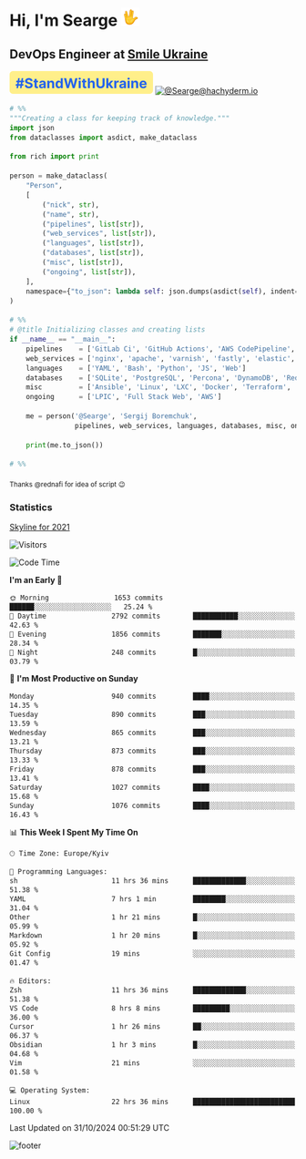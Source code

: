 # Hi, I'm Searge <img src="images/vulcan.webp" style="display: inline-block; margin: 0; height: 2rem" alt="Vulcan salute" />

## DevOps Engineer at [Smile Ukraine](https://smile-ukraine.com/en)

[![Stand With Ukraine](https://raw.githubusercontent.com/vshymanskyy/StandWithUkraine/main/badges/StandWithUkraine.svg)](https://stand-with-ukraine.pp.ua)
<a rel="me" href="https://hachyderm.io/@Searge">![@Searge@hachyderm.io](https://img.shields.io/badge/-@Searge-%232B90D9?logo=mastodon&logoColor=white)</a>

```python
# %%
"""Creating a class for keeping track of knowledge."""
import json
from dataclasses import asdict, make_dataclass

from rich import print

person = make_dataclass(
    "Person",
    [
        ("nick", str),
        ("name", str),
        ("pipelines", list[str]),
        ("web_services", list[str]),
        ("languages", list[str]),
        ("databases", list[str]),
        ("misc", list[str]),
        ("ongoing", list[str]),
    ],
    namespace={"to_json": lambda self: json.dumps(asdict(self), indent=4)},
)

# %%
# @title Initializing classes and creating lists
if __name__ == "__main__":
    pipelines    = ['GitLab Ci', 'GitHub Actions', 'AWS CodePipeline', 'Jenkins']
    web_services = ['nginx', 'apache', 'varnish', 'fastly', 'elastic', 'solr']
    languages    = ['YAML', 'Bash', 'Python', 'JS', 'Web']
    databases    = ['SQLite', 'PostgreSQL', 'Percona', 'DynamoDB', 'Redis']
    misc         = ['Ansible', 'Linux', 'LXC', 'Docker', 'Terraform', 'AWS']
    ongoing      = ['LPIC', 'Full Stack Web', 'AWS']

    me = person('@Searge', 'Sergij Boremchuk',
                pipelines, web_services, languages, databases, misc, ongoing)

    print(me.to_json())

# %%

```

<sub>Thanks @rednafi for idea of script :wink:</sub>

### Statistics

[Skyline for 2021](https://skyline.github.com/Searge/2021)

![Visitors](https://komarev.com/ghpvc/?username=searge&label=Profile%20views&color=0e75b6&style=flat) 
<!--START_SECTION:waka-->
![Code Time](http://img.shields.io/badge/Code%20Time-2%2C888%20hrs%2024%20mins-blue)

**I'm an Early 🐤** 

```text
🌞 Morning                1653 commits        ██████░░░░░░░░░░░░░░░░░░░   25.24 % 
🌆 Daytime                2792 commits        ███████████░░░░░░░░░░░░░░   42.63 % 
🌃 Evening                1856 commits        ███████░░░░░░░░░░░░░░░░░░   28.34 % 
🌙 Night                  248 commits         █░░░░░░░░░░░░░░░░░░░░░░░░   03.79 % 
```
📅 **I'm Most Productive on Sunday** 

```text
Monday                   940 commits         ████░░░░░░░░░░░░░░░░░░░░░   14.35 % 
Tuesday                  890 commits         ███░░░░░░░░░░░░░░░░░░░░░░   13.59 % 
Wednesday                865 commits         ███░░░░░░░░░░░░░░░░░░░░░░   13.21 % 
Thursday                 873 commits         ███░░░░░░░░░░░░░░░░░░░░░░   13.33 % 
Friday                   878 commits         ███░░░░░░░░░░░░░░░░░░░░░░   13.41 % 
Saturday                 1027 commits        ████░░░░░░░░░░░░░░░░░░░░░   15.68 % 
Sunday                   1076 commits        ████░░░░░░░░░░░░░░░░░░░░░   16.43 % 
```


📊 **This Week I Spent My Time On** 

```text
🕑︎ Time Zone: Europe/Kyiv

💬 Programming Languages: 
sh                       11 hrs 36 mins      █████████████░░░░░░░░░░░░   51.38 % 
YAML                     7 hrs 1 min         ████████░░░░░░░░░░░░░░░░░   31.04 % 
Other                    1 hr 21 mins        █░░░░░░░░░░░░░░░░░░░░░░░░   05.99 % 
Markdown                 1 hr 20 mins        █░░░░░░░░░░░░░░░░░░░░░░░░   05.92 % 
Git Config               19 mins             ░░░░░░░░░░░░░░░░░░░░░░░░░   01.47 % 

🔥 Editors: 
Zsh                      11 hrs 36 mins      █████████████░░░░░░░░░░░░   51.38 % 
VS Code                  8 hrs 8 mins        █████████░░░░░░░░░░░░░░░░   36.00 % 
Cursor                   1 hr 26 mins        ██░░░░░░░░░░░░░░░░░░░░░░░   06.37 % 
Obsidian                 1 hr 3 mins         █░░░░░░░░░░░░░░░░░░░░░░░░   04.68 % 
Vim                      21 mins             ░░░░░░░░░░░░░░░░░░░░░░░░░   01.58 % 

💻 Operating System: 
Linux                    22 hrs 36 mins      █████████████████████████   100.00 % 
```


 Last Updated on 31/10/2024 00:51:29 UTC
<!--END_SECTION:waka-->

![footer](https://capsule-render.vercel.app/api?type=waving&color=gradient&customColorList=14,21&height=82&section=footer)
